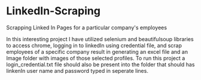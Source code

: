 # LinkedIn-Scraping
Scrapping Linked In Pages for a particular company's employees

In this interesting project I have utilized selenium and beautifulsoup libraries to access chrome, logging in to linkedIn using credential file, and scrap employees of a specific company result in generating an excel file and an Image folder with images of those selected profiles.
To run this project a login_credential.txt file should also be present into the folder that should has linkenIn user name and password typed in seperate lines.
